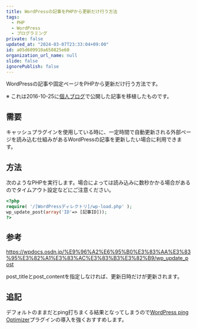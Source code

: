 ```yaml
---
title: WordPressの記事をPHPから更新だけ行う方法
tags:
  - PHP
  - WordPress
  - プログラミング
private: false
updated_at: "2024-03-07T23:33:04+09:00"
id: a05d609910a650825e60
organization_url_name: null
slide: false
ignorePublish: false
---
```


WordPressの記事や固定ページをPHPから更新だけ行う方法です。

※ これは2016-10-25に[個人ブログ](https://bicstone.me)で公開した記事を移植したものです。

## 需要

キャッシュプラグインを使用している時に、一定時間で自動更新される外部ページを読み込む仕組みがあるWordPressの記事を更新したい場合に利用できます。

## 方法

次のようなPHPを実行します。場合によっては読み込みに数秒かかる場合があるのでタイムアウト設定などにご注意ください。

```php
<?php
require( '/[WordPressディレクトリ]/wp-load.php' );
wp_update_post(array('ID'=> [記事ID]));
?>
```

## 参考

https://wpdocs.osdn.jp/%E9%96%A2%E6%95%B0%E3%83%AA%E3%83%95%E3%82%A1%E3%83%AC%E3%83%B3%E3%82%B9/wp_update_post

post_titleとpost_contentを指定しなければ、更新日時だけが更新されます。

## 追記

デフォルトのままだとping打ちまくる結果となってしまうので[WordPress ping Optimizer](https://ja.wordpress.org/plugins/wordpress-ping-optimizer/)プラグインの導入を強くおすすめします。
